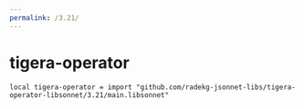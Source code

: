 ```yaml
---
permalink: /3.21/
---
```


# tigera-operator

```jsonnet
local tigera-operator = import "github.com/radekg-jsonnet-libs/tigera-operator-libsonnet/3.21/main.libsonnet"
```

